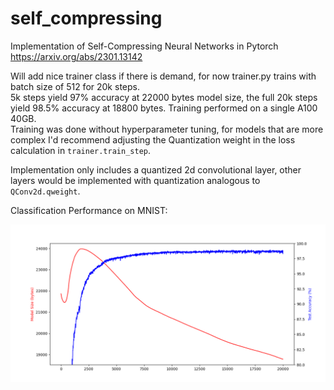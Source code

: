 # self_compressing
Implementation of Self-Compressing Neural Networks in Pytorch https://arxiv.org/abs/2301.13142

Will add nice trainer class if there is demand, for now trainer.py trains with batch size of 512 for 20k steps.  
5k steps yield 97% accuracy at 22000 bytes model size, the full 20k steps yield 98.5% accuracy at 18800 bytes. Training performed on a single A100 40GB.  
Training was done without hyperparameter tuning, for models that are more complex I'd recommend adjusting the Quantization weight in the loss calculation in `trainer.train_step`.

Implementation only includes a quantized 2d convolutional layer, other layers would be implemented with quantization analogous to `QConv2d.qweight`.  

Classification Performance on MNIST:

![Trained for 20000 iterations of batch size 500 with learning rate 3e-4 and ADAM optimizer.](https://github.com/benearnthof/self_compressing/blob/main/mnist.png)
